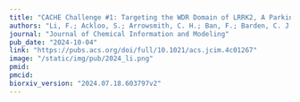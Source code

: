 ```yaml
---
title: "CACHE Challenge #1: Targeting the WDR Domain of LRRK2, A Parkinson’s Disease Associated Protein"
authors: "Li, F.; Ackloo, S.; Arrowsmith, C. H.; Ban, F.; Barden, C. J.; Beck, H.; Beránek, J.; Berenger, F.; Bolotokova, A.; Bret, G.; Breznik, M.; Carosati, E.; Chau, I.; Chen, Y.; Cherkasov, A.; Corte, D. D.; Denzinger, K.; Dong, A.; Draga, S.; Dunn, I.; Edfeldt, K.; Edwards, A.; Eguida, M.; Eisenhuth, P.; Friedrich, L.; Fuerll, A.; Gardiner, S. S.; **Gentile, F.**; Ghiabi, P.; Gibson, E.; Glavatskikh, M.; Gorgulla, C.; Guenther, J.; Gunnarsson, A.; Gusev, F.; Gutkin, E.; Halabelian, L.; Harding, R. J.; Hillisch, A.; Hoffer, L.; Hogner, A.; Houliston, S.; Irwin, J. J.; Isayev, O.; Ivanova, A.; Jacquemard, C.; Jarrett, A. J.; Jensen, J. H.; Kireev, D.; Kleber, J.; Koby, S. B.; Koes, D.; Kumar, A.; Kurnikova, M. G.; Kutlushina, A.; Lessel, U.; Liessmann, F.; Liu, S.; Lu, W.; Meiler, J.; Mettu, A.; Minibaeva, G.; Moretti, R.; Morris, C. J.; Narangoda, C.; Noonan, T.; Obendorf, L.; Pach, S.; Pandit, A.; Perveen, S.; Poda, G.; Polishchuk, P.; Puls, K.; Pütter, V.; Rognan, D.; Roskams-Edris, D.; Schindler, C.; Sindt, F.; Spiwok, V.; Steinmann, C.; Stevens, R. L.; Talagayev, V.; Tingey, D.; Vu, O.; Walters, W. P.; Wang, X.; Wang, Z.; Wolber, G.; Wolf, C. A.; Wortmann, L.; Zeng, H.; Zepeda, C. A.; Zhang, K. Y. J.; Zhang, J.; Zheng, S.; Schapira, M."
journal: "Journal of Chemical Information and Modeling"
pub_date: "2024-10-04"
link: "https://pubs.acs.org/doi/full/10.1021/acs.jcim.4c01267"
image: "/static/img/pub/2024_li.png"
pmid: 
pmcid: 
biorxiv_version: "2024.07.18.603797v2"
---
```

